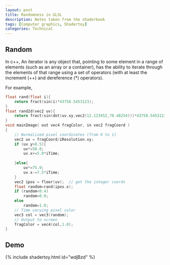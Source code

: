 ```yaml
---
layout: post
title: Randomness in GLSL
description: Notes taken from the shaderbook
tags: [Computer graphics, Shadertoy]
categories: Technical
---
```


## Random
In c++, An iterator is any object that, pointing to some element in a range of elements (such as an array or a container), has the ability to iterate through the elements of that range using a set of operators (with at least the increment (++) and dereference (*) operators).  

For example,
```cpp
float rand(float i){
	return fract(sin(i)*43758.5453123);
}
float rand2d(vec2 uv){
    return fract(sin(dot(uv.xy,vec2(12.123452,78.48254)))*43758.5453123);
}
void mainImage( out vec4 fragColor, in vec2 fragCoord )
{
    // Normalized pixel coordinates (from 0 to 1)
    vec2 uv = fragCoord/iResolution.xy;
    if (uv.y>0.5){
        uv*=50.0;
        uv.x+=5.0*iTime;
   
    }else{
        uv*=75.0;
        uv.x-=7.5*iTime;
    }
    vec2 ipos = floor(uv);  // get the integer coords
    float random=rand(ipos.x);
    if (random<0.4)
        random=0.0;
    else
        random=1.0;
    // Time varying pixel color
    vec3 col = vec3(random);
    // Output to screen
    fragColor = vec4(col,1.0);
}

```

## Demo

{% include shadertoy.html id="wdjBzd" %} 

